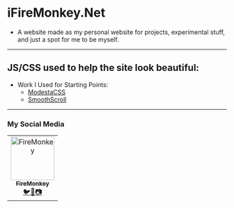 # iFireMonkey.Net
- A website made as my personal website for projects, experimental stuff, and just a spot for me to be myself.
---
## JS/CSS used to help the site look beautiful:
- Work I Used for Starting Points:
  - [ModestaCSS](https://github.com/AlexFlipnote/ModestaCSS)
  - [SmoothScroll](https://github.com/alicelieutier/smoothScroll)
---
### My Social Media
<table><tr><td align="center"><a href="https://github.com/iFireMonkey"><img src="https://avatars2.githubusercontent.com/u/38590471?s=200&v=4" width="100px;" alt="FireMonkey"/><br /><sub><b>FireMonkey</b></sub></a><br><a href="https://twitter.com/FireMonkey__" title="Twitter">🐦</a><a href="https://github.com/iFireMonkey" title="Github">🔧</a><a href="https://youtube.com/firemonkeyv2" title="YouTube">📷</a></td></tr></table>

